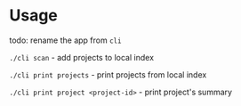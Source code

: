 # Usage

todo: rename the app from ``cli``

``./cli scan`` - add projects to local index

``./cli print projects`` - print projects from local index

``./cli print project <project-id>`` - print project's summary